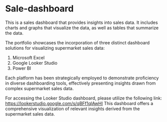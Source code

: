 # Sale-dashboard
This is a sales dashboard that provides insights into sales data. It includes charts and graphs that visualize the data, as well as tables that summarize the data.

The portfolio showcases the incorporation of three distinct dashboard solutions for visualizing supermarket sales data:
1. Microsoft Excel
2. Google Looker Studio
3. Power BI

Each platform has been strategically employed to demonstrate proficiency in diverse dashboarding tools, effectively presenting insights drawn from complex supermarket sales data.

For accessing the Looker Studio dashboard, please utilize the following link: https://lookerstudio.google.com/s/qBFf1qlAwHI 
This dashboard offers a comprehensive visualization of relevant insights derived from the supermarket sales data.
